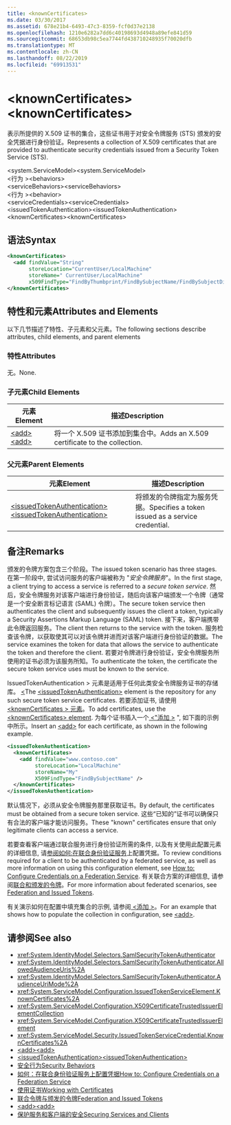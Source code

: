 ```yaml
---
title: <knownCertificates>
ms.date: 03/30/2017
ms.assetid: 678e21b4-6493-47c3-8359-fcf0d37e2138
ms.openlocfilehash: 1210e6282a7dd6c40198693d4948a89efe841d59
ms.sourcegitcommit: 68653db98c5ea7744fd438710248935f70020dfb
ms.translationtype: MT
ms.contentlocale: zh-CN
ms.lasthandoff: 08/22/2019
ms.locfileid: "69913531"
---
```

# <a name="knowncertificates"></a><span data-ttu-id="04899-101">\<knownCertificates></span><span class="sxs-lookup"><span data-stu-id="04899-101">\<knownCertificates></span></span>
<span data-ttu-id="04899-102">表示所提供的 X.509 证书的集合，这些证书用于对安全令牌服务 (STS) 颁发的安全凭据进行身份验证。</span><span class="sxs-lookup"><span data-stu-id="04899-102">Represents a collection of X.509 certificates that are provided to authenticate security credentials issued from a Security Token Service (STS).</span></span>  
  
 <span data-ttu-id="04899-103">\<system.ServiceModel></span><span class="sxs-lookup"><span data-stu-id="04899-103">\<system.ServiceModel></span></span>  
<span data-ttu-id="04899-104">\<行为 ></span><span class="sxs-lookup"><span data-stu-id="04899-104">\<behaviors></span></span>  
<span data-ttu-id="04899-105">\<serviceBehaviors></span><span class="sxs-lookup"><span data-stu-id="04899-105">\<serviceBehaviors></span></span>  
<span data-ttu-id="04899-106">\<行为 ></span><span class="sxs-lookup"><span data-stu-id="04899-106">\<behavior></span></span>  
<span data-ttu-id="04899-107">\<serviceCredentials></span><span class="sxs-lookup"><span data-stu-id="04899-107">\<serviceCredentials></span></span>  
<span data-ttu-id="04899-108">\<issuedTokenAuthentication></span><span class="sxs-lookup"><span data-stu-id="04899-108">\<issuedTokenAuthentication></span></span>  
<span data-ttu-id="04899-109">\<knownCertificates></span><span class="sxs-lookup"><span data-stu-id="04899-109">\<knownCertificates></span></span>  
  
## <a name="syntax"></a><span data-ttu-id="04899-110">语法</span><span class="sxs-lookup"><span data-stu-id="04899-110">Syntax</span></span>  
  
```xml  
<knownCertificates>
  <add findValue="String"
       storeLocation="CurrentUser/LocalMachine"
       storeName=" CurrentUser/LocalMachine"
       x509FindType="FindByThumbprint/FindBySubjectName/FindBySubjectDistinguishedName/FindByIssuerName/FindByIssuerDistinguishedName/FindBySerialNumber/FindByTimeValid/FindByTimeNotYetValid/FindBySerialNumber/FindByTimeExpired/FindByTemplateName/FindByApplicationPolicy/FindByCertificatePolicy/FindByExtension/FindByKeyUsage/FindBySubjectKeyIdentifier" />
</knownCertificates>
```  
  
## <a name="attributes-and-elements"></a><span data-ttu-id="04899-111">特性和元素</span><span class="sxs-lookup"><span data-stu-id="04899-111">Attributes and Elements</span></span>  
 <span data-ttu-id="04899-112">以下几节描述了特性、子元素和父元素。</span><span class="sxs-lookup"><span data-stu-id="04899-112">The following sections describe attributes, child elements, and parent elements</span></span>  
  
### <a name="attributes"></a><span data-ttu-id="04899-113">特性</span><span class="sxs-lookup"><span data-stu-id="04899-113">Attributes</span></span>  
 <span data-ttu-id="04899-114">无。</span><span class="sxs-lookup"><span data-stu-id="04899-114">None.</span></span>  
  
### <a name="child-elements"></a><span data-ttu-id="04899-115">子元素</span><span class="sxs-lookup"><span data-stu-id="04899-115">Child Elements</span></span>  
  
|<span data-ttu-id="04899-116">元素</span><span class="sxs-lookup"><span data-stu-id="04899-116">Element</span></span>|<span data-ttu-id="04899-117">描述</span><span class="sxs-lookup"><span data-stu-id="04899-117">Description</span></span>|  
|-------------|-----------------|  
|[<span data-ttu-id="04899-118">\<add></span><span class="sxs-lookup"><span data-stu-id="04899-118">\<add></span></span>](add-of-knowncertificates.md)|<span data-ttu-id="04899-119">将一个 X.509 证书添加到集合中。</span><span class="sxs-lookup"><span data-stu-id="04899-119">Adds an X.509 certificate to the collection.</span></span>|  
  
### <a name="parent-elements"></a><span data-ttu-id="04899-120">父元素</span><span class="sxs-lookup"><span data-stu-id="04899-120">Parent Elements</span></span>  
  
|<span data-ttu-id="04899-121">元素</span><span class="sxs-lookup"><span data-stu-id="04899-121">Element</span></span>|<span data-ttu-id="04899-122">描述</span><span class="sxs-lookup"><span data-stu-id="04899-122">Description</span></span>|  
|-------------|-----------------|  
|[<span data-ttu-id="04899-123">\<issuedTokenAuthentication></span><span class="sxs-lookup"><span data-stu-id="04899-123">\<issuedTokenAuthentication></span></span>](issuedtokenauthentication-of-servicecredentials.md)|<span data-ttu-id="04899-124">将颁发的令牌指定为服务凭据。</span><span class="sxs-lookup"><span data-stu-id="04899-124">Specifies a token issued as a service credential.</span></span>|  
  
## <a name="remarks"></a><span data-ttu-id="04899-125">备注</span><span class="sxs-lookup"><span data-stu-id="04899-125">Remarks</span></span>  
 <span data-ttu-id="04899-126">颁发的令牌方案包含三个阶段。</span><span class="sxs-lookup"><span data-stu-id="04899-126">The issued token scenario has three stages.</span></span> <span data-ttu-id="04899-127">在第一阶段中, 尝试访问服务的客户端被称为 "*安全令牌服务*"。</span><span class="sxs-lookup"><span data-stu-id="04899-127">In the first stage, a client trying to access a service is referred to a *secure token service*.</span></span> <span data-ttu-id="04899-128">然后，安全令牌服务对该客户端进行身份验证，随后向该客户端颁发一个令牌（通常是一个安全断言标记语言 (SAML) 令牌）。</span><span class="sxs-lookup"><span data-stu-id="04899-128">The secure token service then authenticates the client and subsequently issues the client a token, typically a Security Assertions Markup Language (SAML) token.</span></span> <span data-ttu-id="04899-129">接下来，客户端携带此令牌返回服务。</span><span class="sxs-lookup"><span data-stu-id="04899-129">The client then returns to the service with the token.</span></span> <span data-ttu-id="04899-130">服务检查该令牌，以获取使其可以对该令牌并进而对该客户端进行身份验证的数据。</span><span class="sxs-lookup"><span data-stu-id="04899-130">The service examines the token for data that allows the service to authenticate the token and therefore the client.</span></span> <span data-ttu-id="04899-131">若要对令牌进行身份验证，安全令牌服务所使用的证书必须为该服务所知。</span><span class="sxs-lookup"><span data-stu-id="04899-131">To authenticate the token, the certificate the secure token service uses must be known to the service.</span></span>  
  
 <span data-ttu-id="04899-132">IssuedTokenAuthentication > 元素是适用于任何此类安全令牌服务证书的存储库。 [ \<](issuedtokenauthentication-of-servicecredentials.md)</span><span class="sxs-lookup"><span data-stu-id="04899-132">The [\<issuedTokenAuthentication>](issuedtokenauthentication-of-servicecredentials.md) element is the repository for any such secure token service certificates.</span></span> <span data-ttu-id="04899-133">若要添加证书, 请使用[ \<knownCertificates > 元素](knowncertificates.md)。</span><span class="sxs-lookup"><span data-stu-id="04899-133">To add certificates, use the [\<knownCertificates> element](knowncertificates.md).</span></span> <span data-ttu-id="04899-134">为每个证书插入一个[ \<"添加 >](add-of-knowncertificates.md) ", 如下面的示例中所示。</span><span class="sxs-lookup"><span data-stu-id="04899-134">Insert an [\<add>](add-of-knowncertificates.md) for each certificate, as shown in the following example.</span></span>  
  
```xml  
<issuedTokenAuthentication>
  <knownCertificates>
    <add findValue="www.contoso.com"
         storeLocation="LocalMachine"
         storeName="My"
         X509FindType="FindBySubjectName" />
  </knownCertificates>
</issuedTokenAuthentication>
```  
  
 <span data-ttu-id="04899-135">默认情况下，必须从安全令牌服务那里获取证书。</span><span class="sxs-lookup"><span data-stu-id="04899-135">By default, the certificates must be obtained from a secure token service.</span></span> <span data-ttu-id="04899-136">这些“已知的”证书可以确保只有合法的客户端才能访问服务。</span><span class="sxs-lookup"><span data-stu-id="04899-136">These "known" certificates ensure that only legitimate clients can access a service.</span></span>  
  
 <span data-ttu-id="04899-137">若要查看客户端通过联合服务进行身份验证所需的条件, 以及有关使用此配置元素的详细信息, 请[参阅如何:在联合身份验证服务](../../../wcf/feature-details/how-to-configure-credentials-on-a-federation-service.md)上配置凭据。</span><span class="sxs-lookup"><span data-stu-id="04899-137">To review conditions required for a client to be authenticated by a federated service, as well as more information on using this configuration element, see [How to: Configure Credentials on a Federation Service](../../../wcf/feature-details/how-to-configure-credentials-on-a-federation-service.md).</span></span> <span data-ttu-id="04899-138">有关联合方案的详细信息, 请参阅[联合和颁发的令牌](../../../wcf/feature-details/federation-and-issued-tokens.md)。</span><span class="sxs-lookup"><span data-stu-id="04899-138">For more information about federated scenarios, see [Federation and Issued Tokens](../../../wcf/feature-details/federation-and-issued-tokens.md).</span></span>  
  
 <span data-ttu-id="04899-139">有关演示如何在配置中填充集合的示例, 请参阅[ \<添加 >](add-of-knowncertificates.md)。</span><span class="sxs-lookup"><span data-stu-id="04899-139">For an example that shows how to populate the collection in configuration, see [\<add>](add-of-knowncertificates.md).</span></span>  
  
## <a name="see-also"></a><span data-ttu-id="04899-140">请参阅</span><span class="sxs-lookup"><span data-stu-id="04899-140">See also</span></span>

- <xref:System.IdentityModel.Selectors.SamlSecurityTokenAuthenticator>
- <xref:System.IdentityModel.Selectors.SamlSecurityTokenAuthenticator.AllowedAudienceUris%2A>
- <xref:System.IdentityModel.Selectors.SamlSecurityTokenAuthenticator.AudienceUriMode%2A>
- <xref:System.ServiceModel.Configuration.IssuedTokenServiceElement.KnownCertificates%2A>
- <xref:System.ServiceModel.Configuration.X509CertificateTrustedIssuerElementCollection>
- <xref:System.ServiceModel.Configuration.X509CertificateTrustedIssuerElement>
- <xref:System.ServiceModel.Security.IssuedTokenServiceCredential.KnownCertificates%2A>
- [<span data-ttu-id="04899-141">\<add></span><span class="sxs-lookup"><span data-stu-id="04899-141">\<add></span></span>](add-of-knowncertificates.md)
- [<span data-ttu-id="04899-142">\<issuedTokenAuthentication></span><span class="sxs-lookup"><span data-stu-id="04899-142">\<issuedTokenAuthentication></span></span>](issuedtokenauthentication-of-servicecredentials.md)
- [<span data-ttu-id="04899-143">安全行为</span><span class="sxs-lookup"><span data-stu-id="04899-143">Security Behaviors</span></span>](../../../wcf/feature-details/security-behaviors-in-wcf.md)
- [<span data-ttu-id="04899-144">如何：在联合身份验证服务上配置凭据</span><span class="sxs-lookup"><span data-stu-id="04899-144">How to: Configure Credentials on a Federation Service</span></span>](../../../wcf/feature-details/how-to-configure-credentials-on-a-federation-service.md)
- [<span data-ttu-id="04899-145">使用证书</span><span class="sxs-lookup"><span data-stu-id="04899-145">Working with Certificates</span></span>](../../../wcf/feature-details/working-with-certificates.md)
- [<span data-ttu-id="04899-146">联合令牌与颁发的令牌</span><span class="sxs-lookup"><span data-stu-id="04899-146">Federation and Issued Tokens</span></span>](../../../wcf/feature-details/federation-and-issued-tokens.md)
- [<span data-ttu-id="04899-147">\<add></span><span class="sxs-lookup"><span data-stu-id="04899-147">\<add></span></span>](add-of-knowncertificates.md)
- [<span data-ttu-id="04899-148">保护服务和客户端的安全</span><span class="sxs-lookup"><span data-stu-id="04899-148">Securing Services and Clients</span></span>](../../../wcf/feature-details/securing-services-and-clients.md)
